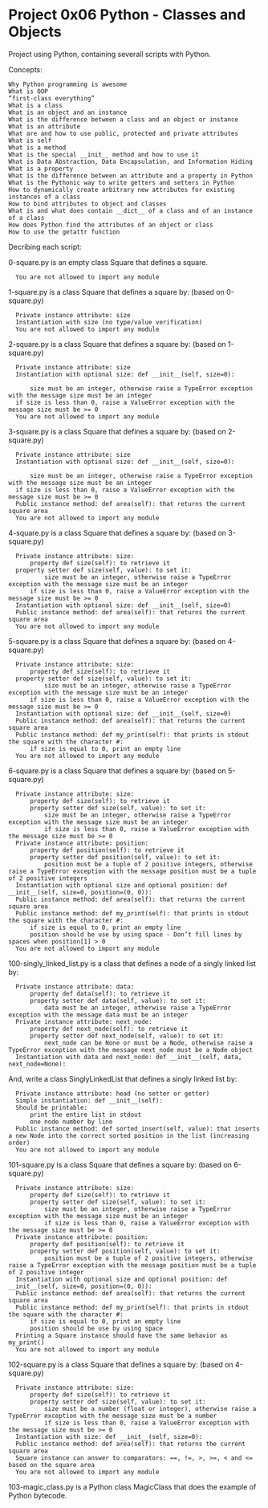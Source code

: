 # Project 0x06 Python - Classes and Objects

Project using Python, containing severall scripts with Python.

Concepts:

    Why Python programming is awesome
    What is OOP
    “first-class everything”
    What is a class
    What is an object and an instance
    What is the difference between a class and an object or instance
    What is an attribute
    What are and how to use public, protected and private attributes
    What is self
    What is a method
    What is the special __init__ method and how to use it
    What is Data Abstraction, Data Encapsulation, and Information Hiding
    What is a property
    What is the difference between an attribute and a property in Python
    What is the Pythonic way to write getters and setters in Python
    How to dynamically create arbitrary new attributes for existing instances of a class
    How to bind attributes to object and classes
    What is and what does contain __dict__ of a class and of an instance of a class
    How does Python find the attributes of an object or class
    How to use the getattr function


Decribing each script:

0-square.py is an empty class Square that defines a square.

      You are not allowed to import any module


1-square.py is a class Square that defines a square by: (based on 0-square.py)

      Private instance attribute: size
      Instantiation with size (no type/value verification)
      You are not allowed to import any module


2-square.py is a class Square that defines a square by: (based on 1-square.py)

      Private instance attribute: size
      Instantiation with optional size: def __init__(self, size=0):

          size must be an integer, otherwise raise a TypeError exception with the message size must be an integer
	  if size is less than 0, raise a ValueError exception with the message size must be >= 0
      You are not allowed to import any module


3-square.py is a class Square that defines a square by: (based on 2-square.py)

      Private instance attribute: size
      Instantiation with optional size: def __init__(self, size=0):

          size must be an integer, otherwise raise a TypeError exception with the message size must be an integer
	  if size is less than 0, raise a ValueError exception with the message size must be >= 0
	  Public instance method: def area(self): that returns the current square area
      You are not allowed to import any module


4-square.py is a class Square that defines a square by: (based on 3-square.py)

      Private instance attribute: size:
      	  property def size(self): to retrieve it
	  property setter def size(self, value): to set it:
              size must be an integer, otherwise raise a TypeError exception with the message size must be an integer
	      if size is less than 0, raise a ValueError exception with the message size must be >= 0
      Instantiation with optional size: def __init__(self, size=0)
      Public instance method: def area(self): that returns the current square area
      You are not allowed to import any module


5-square.py is a class Square that defines a square by: (based on 4-square.py)

      Private instance attribute: size:
      	  property def size(self): to retrieve it
	  property setter def size(self, value): to set it:
              size must be an integer, otherwise raise a TypeError exception with the message size must be an integer
	      if size is less than 0, raise a ValueError exception with the message size must be >= 0
      Instantiation with optional size: def __init__(self, size=0)
      Public instance method: def area(self): that returns the current square area
      Public instance method: def my_print(self): that prints in stdout the square with the character #:
          if size is equal to 0, print an empty line
      You are not allowed to import any module


6-square.py is a class Square that defines a square by: (based on 5-square.py)

      Private instance attribute: size:
          property def size(self): to retrieve it
          property setter def size(self, value): to set it:
              size must be an integer, otherwise raise a TypeError exception with the message size must be an integer
              if size is less than 0, raise a ValueError exception with the message size must be >= 0
      Private instance attribute: position:
          property def position(self): to retrieve it
          property setter def position(self, value): to set it:
              position must be a tuple of 2 positive integers, otherwise raise a TypeError exception with the message position must be a tuple of 2 positive integers
      Instantiation with optional size and optional position: def __init__(self, size=0, position=(0, 0)):
      Public instance method: def area(self): that returns the current square area
      Public instance method: def my_print(self): that prints in stdout the square with the character #:
          if size is equal to 0, print an empty line
          position should be use by using space - Don’t fill lines by spaces when position[1] > 0
      You are not allowed to import any module


100-singly_linked_list.py is a class that defines a node of a singly linked list by:

      Private instance attribute: data:
          property def data(self): to retrieve it
          property setter def data(self, value): to set it:
              data must be an integer, otherwise raise a TypeError exception with the message data must be an integer
      Private instance attribute: next_node:
          property def next_node(self): to retrieve it
          property setter def next_node(self, value): to set it:
              next_node can be None or must be a Node, otherwise raise a TypeError exception with the message next_node must be a Node object
      Instantiation with data and next_node: def __init__(self, data, next_node=None):

And, write a class SinglyLinkedList that defines a singly linked list by:

      Private instance attribute: head (no setter or getter)
      Simple instantiation: def __init__(self):
      Should be printable:
          print the entire list in stdout
          one node number by line
      Public instance method: def sorted_insert(self, value): that inserts a new Node into the correct sorted position in the list (increasing order)
      You are not allowed to import any module


101-square.py is a class Square that defines a square by: (based on 6-square.py)

      Private instance attribute: size:
          property def size(self): to retrieve it
          property setter def size(self, value): to set it:
              size must be an integer, otherwise raise a TypeError exception with the message size must be an integer
              if size is less than 0, raise a ValueError exception with the message size must be >= 0
      Private instance attribute: position:
          property def position(self): to retrieve it
          property setter def position(self, value): to set it:
              position must be a tuple of 2 positive integers, otherwise raise a TypeError exception with the message position must be a tuple of 2 positive integer
      Instantiation with optional size and optional position: def __init__(self, size=0, position=(0, 0)):
      Public instance method: def area(self): that returns the current square area
      Public instance method: def my_print(self): that prints in stdout the square with the character #:
          if size is equal to 0, print an empty line
          position should be use by using space
      Printing a Square instance should have the same behavior as my_print()
      You are not allowed to import any module


102-square.py is a class Square that defines a square by: (based on 4-square.py)

      Private instance attribute: size:
          property def size(self): to retrieve it
          property setter def size(self, value): to set it:
              size must be a number (float or integer), otherwise raise a TypeError exception with the message size must be a number
              if size is less than 0, raise a ValueError exception with the message size must be >= 0
      Instantiation with size: def __init__(self, size=0):
      Public instance method: def area(self): that returns the current square area
      Square instance can answer to comparators: ==, !=, >, >=, < and <= based on the square area
      You are not allowed to import any module

103-magic_class.py is a Python class MagicClass that does the example of Python bytecode.
